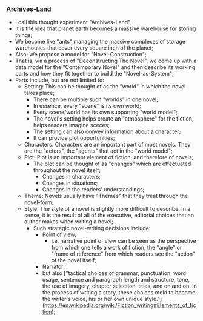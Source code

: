 ### Archives-Land
* I call this thought experiment "Archives-Land";
* It is the idea that planet earth becomes a massive warehouse for storing things;
* We become like "ants" managing the massive complexes of storage warehouses that cover every square inch of the planet;
* Also: We propose a model for "Novel-Construction";
* That is, via a process of "Deconstructing The Novel", we come up with a data model for the "Contemporary Novel" and then describe its working parts and how they fit together to build the "Novel-as-System";
* Parts include, but are not limited to:
    * Setting: This can be thought of as the "world" in which the novel takes place;
        * There can be multiple such "worlds" in one novel;
        * In essence, every "scene" is its own world;
        * Every scene/world has its own supporting "world model";
        * The novel's setting helps create an "atmosphere" for the fiction, helps readers imagine sceces;
        * The setting can also convey information about a character;
        * It can provide plot opportunities;
    * Characters: Characters are an important part of most novels. They are the "actors", the "agents" that act in the "world model";
    * Plot: Plot is an important element of fiction, and therefore of novels;
        * The plot can be thought of as "changes" which are effectuated throughout the novel itself;
            * Changes in characters;
            * Changes in situations;
            * Changes in the readers' understandings;
    * Theme: Novels usually have "Themes" that they treat through the novel-form;
    * Style: The style of a novel is slightly more difficult to describe. In a sense, it is the result of all of the executive, editorial choices that an author makes when writing a novel;
        * Such strategic novel-writing decisions include:
            * Point of view;
                * i.e. narrative point of view can be seen as the perspective from which one tells a work of fiction, the "angle" or "frame of reference" from which readers see the "action" of the novel itself;
            * Narrator;
            * but also ["tactical choices of grammar, punctuation, word usage, sentence and paragraph length and structure, tone, the use of imagery, chapter selection, titles, and on and on. In the process of writing a story, these choices meld to become the writer's voice, his or her own unique style."] (https://en.wikipedia.org/wiki/Fiction_writing#Elements_of_fiction);
